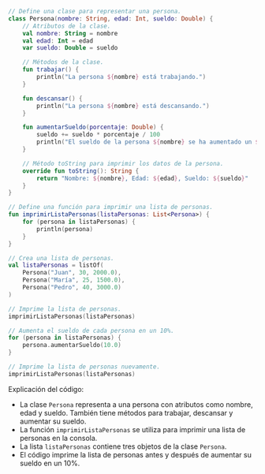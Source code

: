 ```kotlin
// Define una clase para representar una persona.
class Persona(nombre: String, edad: Int, sueldo: Double) {
    // Atributos de la clase.
    val nombre: String = nombre
    val edad: Int = edad
    var sueldo: Double = sueldo

    // Métodos de la clase.
    fun trabajar() {
        println("La persona ${nombre} está trabajando.")
    }

    fun descansar() {
        println("La persona ${nombre} está descansando.")
    }

    fun aumentarSueldo(porcentaje: Double) {
        sueldo += sueldo * porcentaje / 100
        println("El sueldo de la persona ${nombre} se ha aumentado un ${porcentaje}%.")
    }

    // Método toString para imprimir los datos de la persona.
    override fun toString(): String {
        return "Nombre: ${nombre}, Edad: ${edad}, Sueldo: ${sueldo}"
    }
}

// Define una función para imprimir una lista de personas.
fun imprimirListaPersonas(listaPersonas: List<Persona>) {
    for (persona in listaPersonas) {
        println(persona)
    }
}

// Crea una lista de personas.
val listaPersonas = listOf(
    Persona("Juan", 30, 2000.0),
    Persona("María", 25, 1500.0),
    Persona("Pedro", 40, 3000.0)
)

// Imprime la lista de personas.
imprimirListaPersonas(listaPersonas)

// Aumenta el sueldo de cada persona en un 10%.
for (persona in listaPersonas) {
    persona.aumentarSueldo(10.0)
}

// Imprime la lista de personas nuevamente.
imprimirListaPersonas(listaPersonas)
```

Explicación del código:

* La clase `Persona` representa a una persona con atributos como nombre, edad y sueldo. También tiene métodos para trabajar, descansar y aumentar su sueldo.
* La función `imprimirListaPersonas` se utiliza para imprimir una lista de personas en la consola.
* La lista `listaPersonas` contiene tres objetos de la clase `Persona`.
* El código imprime la lista de personas antes y después de aumentar su sueldo en un 10%.